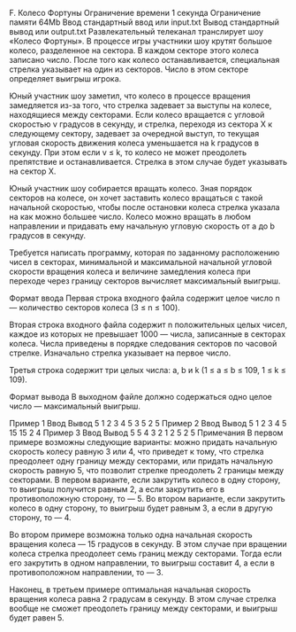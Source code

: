 F. Колесо Фортуны
Ограничение времени	1 секунда
Ограничение памяти	64Mb
Ввод	стандартный ввод или input.txt
Вывод	стандартный вывод или output.txt
Развлекательный телеканал транслирует шоу «Колесо Фортуны». В процессе игры участники шоу крутят большое колесо, разделенное на сектора. В каждом секторе этого колеса записано число. После того как колесо останавливается, специальная стрелка указывает на один из секторов. Число в этом секторе определяет выигрыш игрока.

Юный участник шоу заметил, что колесо в процессе вращения замедляется из-за того, что стрелка задевает за выступы на колесе, находящиеся между секторами. Если колесо вращается с угловой скоростью v градусов в секунду, и стрелка, переходя из сектора X к следующему сектору, задевает за очередной выступ, то текущая угловая скорость движения колеса уменьшается на k градусов в секунду. При этом если v ≤ k, то колесо не может преодолеть препятствие и останавливается. Стрелка в этом случае будет указывать на сектор X.



Юный участник шоу собирается вращать колесо. Зная порядок секторов на колесе, он хочет заставить колесо вращаться с такой начальной скоростью, чтобы после остановки колеса стрелка указала на как можно большее число. Колесо можно вращать в любом направлении и придавать ему начальную угловую скорость от a до b градусов в секунду.

Требуется написать программу, которая по заданному расположению чисел в секторах, минимальной и максимальной начальной угловой скорости вращения колеса и величине замедления колеса при переходе через границу секторов вычисляет максимальный выигрыш.

Формат ввода
Первая строка входного файла содержит целое число n — количество секторов колеса (3 ≤ n ≤ 100).

Вторая строка входного файла содержит n положительных целых чисел, каждое из которых не превышает 1000 — числа, записанные в секторах колеса. Числа приведены в порядке следования секторов по часовой стрелке. Изначально стрелка указывает на первое число.

Третья строка содержит три целых числа: a, b и k (1 ≤ a ≤ b ≤ 109, 1 ≤ k ≤ 109).

Формат вывода
В выходном файле должно содержаться одно целое число — максимальный выигрыш.

Пример 1
Ввод	Вывод
5
1 2 3 4 5
3 5 2
5
Пример 2
Ввод	Вывод
5
1 2 3 4 5
15 15 2
4
Пример 3
Ввод	Вывод
5
5 4 3 2 1
2 5 2
5
Примечания
В первом примере возможны следующие варианты: можно придать начальную скорость колесу равную 3 или 4, что приведет к тому, что стрелка преодолеет одну границу между секторами, или придать начальную скорость равную 5, что позволит стрелке преодолеть 2 границы между секторами. В первом варианте, если закрутить колесо в одну сторону, то выигрыш получится равным 2, а если закрутить его в противоположную сторону, то — 5. Во втором варианте, если закрутить колесо в одну сторону, то выигрыш будет равным 3, а если в другую сторону, то — 4.

Во втором примере возможна только одна начальная скорость вращения колеса — 15 градусов в секунду. В этом случае при вращении колеса стрелка преодолеет семь границ между секторами. Тогда если его закрутить в одном направлении, то выигрыш составит 4, а если в противоположном направлении, то — 3.

Наконец, в третьем примере оптимальная начальная скорость вращения колеса равна 2 градусам в секунду. В этом случае стрелка вообще не сможет преодолеть границу между секторами, и выигрыш будет равен 5.

